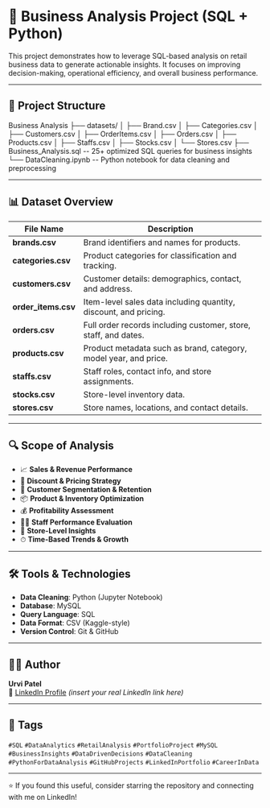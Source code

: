 # 🧠 Business Analysis Project (SQL + Python)

This project demonstrates how to leverage SQL-based analysis on retail business data to generate actionable insights. It focuses on improving decision-making, operational efficiency, and overall business performance.

---

## 📁 Project Structure
Business Analysis 
├── datasets/
│   ├── Brand.csv
│   ├── Categories.csv
│   ├── Customers.csv
│   ├── OrderItems.csv
│   ├── Orders.csv
│   ├── Products.csv
│   ├── Staffs.csv
│   ├── Stocks.csv
│   └── Stores.csv
├── Business_Analysis.sql       -- 25+ optimized SQL queries for business insights
└── DataCleaning.ipynb          -- Python notebook for data cleaning and preprocessing

---

## 📊 Dataset Overview

| File Name        | Description |
|------------------|-------------|
| **brands.csv**       | Brand identifiers and names for products. |
| **categories.csv**   | Product categories for classification and tracking. |
| **customers.csv**    | Customer details: demographics, contact, and address. |
| **order_items.csv**  | Item-level sales data including quantity, discount, and pricing. |
| **orders.csv**       | Full order records including customer, store, staff, and dates. |
| **products.csv**     | Product metadata such as brand, category, model year, and price. |
| **staffs.csv**       | Staff roles, contact info, and store assignments. |
| **stocks.csv**       | Store-level inventory data. |
| **stores.csv**       | Store names, locations, and contact details. |

---

## 🔍 Scope of Analysis

- 📈 **Sales & Revenue Performance**
- 💸 **Discount & Pricing Strategy**
- 👥 **Customer Segmentation & Retention**
- 📦 **Product & Inventory Optimization**
- 💰 **Profitability Assessment**
- 👨‍💼 **Staff Performance Evaluation**
- 🏬 **Store-Level Insights**
- ⏱ **Time-Based Trends & Growth**

---

## 🛠️ Tools & Technologies

- **Data Cleaning**: Python (Jupyter Notebook)
- **Database**: MySQL
- **Query Language**: SQL
- **Data Format**: CSV (Kaggle-style)
- **Version Control**: Git & GitHub

---

## 🙋‍♀️ Author

**Urvi Patel**  
🔗 [LinkedIn Profile](https://www.linkedin.com/) _(insert your real LinkedIn link here)_

---

## 🔖 Tags

`#SQL` `#DataAnalytics` `#RetailAnalysis` `#PortfolioProject` `#MySQL` `#BusinessInsights`
`#DataDrivenDecisions` `#DataCleaning` `#PythonForDataAnalysis` `#GitHubProjects` `#LinkedInPortfolio` `#CareerInData`

---

⭐ If you found this useful, consider starring the repository and connecting with me on LinkedIn!
